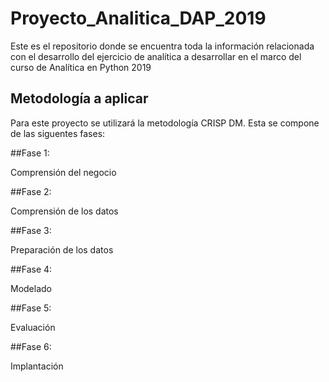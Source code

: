 # Proyecto_Analitica_DAP_2019
Este es el repositorio donde se encuentra toda la información relacionada con el desarrollo del ejercicio de analítica a desarrollar en el marco del curso de Analítica en Python 2019

## Metodología a aplicar
Para este proyecto se utilizará la metodología CRISP DM. Esta se compone de las siguentes fases:

##Fase 1: 

Comprensión del negocio

##Fase 2: 

Comprensión de los datos

##Fase 3: 

Preparación de los datos

##Fase 4:

Modelado

##Fase 5: 

Evaluación

##Fase 6: 

Implantación

